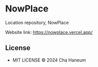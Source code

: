 # NowPlace
Location repository, NowPlace

Website link: https://nowplace.vercel.app/

## License
- MIT LICENSE © 2024 Cha Haneum
